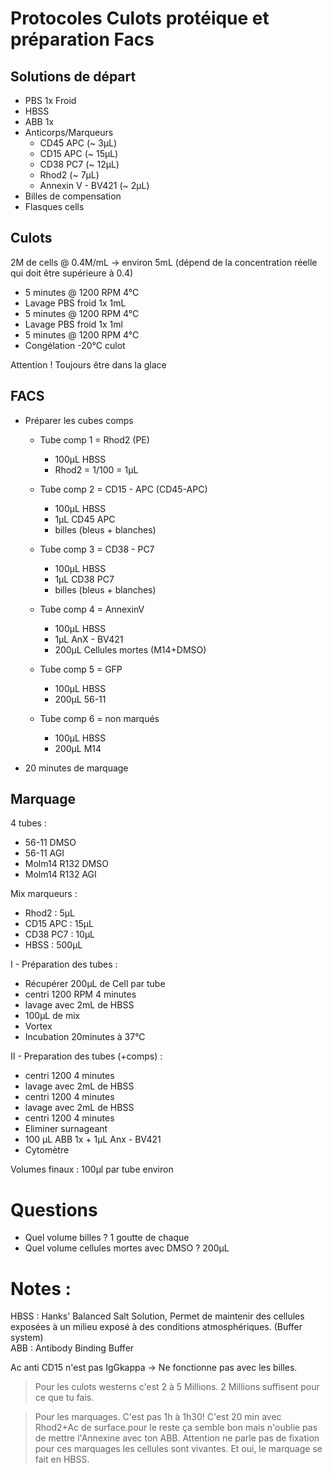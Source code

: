 # Protocoles Culots protéique et préparation Facs

## Solutions de départ

* PBS 1x Froid
* HBSS
* ABB 1x
* Anticorps/Marqueurs
  * CD45 APC (~ 3µL)
  * CD15 APC (~ 15µL)
  * CD38 PC7 (~ 12µL)
  * Rhod2 (~ 7µL)
  * Annexin V - BV421 (~ 2µL)
* Billes de compensation
* Flasques cells

## Culots

2M de cells @ 0.4M/mL -> environ 5mL (dépend de la concentration réelle qui doit être supérieure à 0.4)

* 5 minutes @ 1200 RPM 4°C
* Lavage PBS froid 1x 1mL
* 5 minutes @ 1200 RPM 4°C
* Lavage PBS froid 1x 1ml
* 5 minutes @ 1200 RPM 4°C
* Congélation -20°C culot

Attention ! Toujours être dans la glace

## FACS

* Préparer les cubes comps
  * Tube comp 1 = Rhod2 (PE)
    * 100µL HBSS
    * Rhod2 = 1/100 = 1µL

  * Tube comp 2 = CD15 - APC (CD45-APC)
    * 100µL HBSS
    * 1µL CD45 APC
    * billes (bleus + blanches)

  * Tube comp 3 = CD38 - PC7
    * 100µL HBSS
    * 1µL CD38 PC7
    * billes (bleus + blanches)

  * Tube comp 4 = AnnexinV
    * 100µL HBSS
    * 1µL AnX - BV421
    * 200µL Cellules mortes (M14+DMSO)

  * Tube comp 5 = GFP
    * 100µL HBSS
    * 200µL 56-11

  * Tube comp 6 = non marqués
    * 100µL HBSS
    * 200µL M14

* 20 minutes de marquage

## Marquage

4 tubes :
  * 56-11 DMSO
  * 56-11 AGI
  * Molm14 R132 DMSO
  * Molm14 R132 AGI

Mix marqueurs :
 * Rhod2 : 5µL
 * CD15 APC : 15µL
 * CD38 PC7 : 10µL
 * HBSS : 500µL

I - Préparation des tubes :
  * Récupérer 200µL de Cell par tube
  * centri 1200 RPM 4 minutes
  * lavage avec 2mL de HBSS
  * 100µL de mix
  * Vortex
  * Incubation 20minutes à 37°C  

II - Preparation des tubes (+comps) :
  * centri 1200 4 minutes
  * lavage avec 2mL de HBSS
  * centri 1200 4 minutes
  * lavage avec 2mL de HBSS
  * centri 1200 4 minutes
  * Eliminer surnageant
  * 100 µL ABB 1x + 1µL Anx - BV421
  * Cytomètre

Volumes finaux : 100µl par tube environ

# Questions

* Quel volume billes ? 1 goutte de chaque
* Quel volume cellules mortes avec DMSO ? 200µL

# Notes :

HBSS : Hanks' Balanced Salt Solution, Permet de maintenir des cellules exposées à un milieu exposé à des conditions atmosphériques. (Buffer system)  
ABB : Antibody Binding Buffer

Ac anti CD15 n'est pas IgGkappa -> Ne fonctionne pas avec les billes.

> Pour les culots westerns c'est 2 à 5 Millions. 2 Millions suffisent pour ce que tu fais.

> Pour les marquages. C'est pas 1h à 1h30! C'est 20 min avec Rhod2+Ac de surface.pour le reste ça semble bon mais n'oublie pas de mettre l'Annexine avec ton ABB. Attention ne parle pas de fixation pour ces marquages les cellules sont vivantes. Et oui, le marquage se fait en HBSS.
